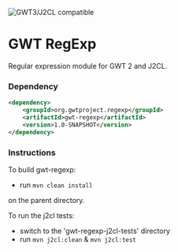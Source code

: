 ![GWT3/J2CL compatible](https://img.shields.io/badge/GWT3/J2CL-compatible-brightgreen.svg)

# GWT RegExp
Regular expression module for GWT 2 and J2CL.

### Dependency

```xml
<dependency>
    <groupId>org.gwtproject.regexp</groupId>
    <artifactId>gwt-regexp</artifactId>
    <version>1.0-SNAPSHOT</version>
</dependency>
```

### Instructions
To build gwt-regexp:

* run `mvn clean install`

on the parent directory.

To run the j2cl tests:

* switch to the 'gwt-regexp-j2cl-tests' directory
* run `mvn j2cl:clean` & `mvn j2cl:test`

